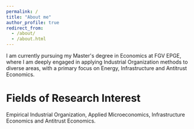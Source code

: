 ```yaml
---
permalink: /
title: "About me"
author_profile: true
redirect_from: 
  - /about/
  - /about.html
---
```


I am currently pursuing my Master's degree in Economics at FGV EPGE, where I am deeply engaged in applying Industrial Organization methods to diverse areas, with a primary focus on Energy, Infrastructure and Antitrust Economics. 

# Fields of Research Interest

Empirical Industrial Organization, Applied Microeconomics, Infrastructure Economics and Antitrust Economics.


